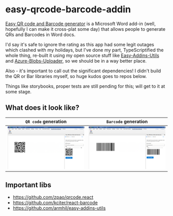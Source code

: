 # easy-qrcode-barcode-addin

[Easy QR code and Barcode generator](https://appsource.microsoft.com/en/product/office/WA200002492?tab=Overview) is a Microsoft Word add-in (well, hopefully I can make it cross-plat some day) that allows people to generate QRs and Barcodes in Word docs.

I'd say it's safe to ignore the rating as this app had some legit outages which clashed with my holidays, but I've done my part, TypeScriptified the whole thing, re-built it using my open source stuff like [Easy-Addins-Utils](https://github.com/armhil/easy-addins-utils) and [Azure-Blobs-Uploader](https://github.com/armhil/azure-blobs-content-uploader), so we should be in a way better place.

Also - it's important to call out the significant dependencies! I didn't build the QR or Bar libraries myself, so huge kudos goes to repos below.

Things like storybooks, proper tests are still pending for this; will get to it at some stage.

## What does it look like?

`QR code` generation | `Barcode` generation
:-------------------------:|:-------------------------:
![](https://github.com/armhil/easy-qrcode-barcode-addin/blob/main/submission/screenshots/sc2.png)  |  ![](https://github.com/armhil/easy-qrcode-barcode-addin/blob/main/submission/screenshots/sc4.png)


## Important libs
* https://github.com/zpao/qrcode.react
* https://github.com/kciter/react-barcode
* https://github.com/armhil/easy-addins-utils

